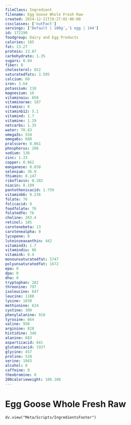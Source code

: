 ```yaml
---
fileClass: Ingredient
filename: Egg Goose Whole Fresh Raw
created: 2024-12-21T19:27:02-06:00
cssclasses: ['nutFact']
servings: ['Default | 100g','1 egg | 144']
id: 172190
foodgroup: Dairy and Egg Products
calories: 185
fat: 13.27
protein: 13.87
carbohydrate: 1.35
sugars: 0.94
fiber: 0
cholesterol: 852
saturatedfats: 3.595
calcium: 60
iron: 3.64
potassium: 210
magnesium: 16
vitaminaiu: 650
vitaminarae: 187
vitaminc: 0
vitaminb12: 5.1
vitamind: 1.7
vitamine: 1.29
netcarbs: 1.35
water: 70.43
omega3s: 554
omega6s: 680
pralscore: 8.861
phosphorus: 208
sodium: 138
zinc: 1.33
copper: 0.062
manganese: 0.038
selenium: 36.9
thiamin: 0.147
riboflavin: 0.382
niacin: 0.189
pantothenicacid: 1.759
vitaminb6: 0.236
folate: 76
folicacid: 0
foodfolate: 76
folatedfe: 76
choline: 263.4
retinol: 185
carotenebeta: 13
carotenealpha: 0
lycopene: 0
luteinzeaxanthin: 442
vitamind3: 1.7
vitamindiu: 66
vitamink: 0.4
monounsaturatedfat: 5747
polyunsaturatedfat: 1672
epa: 0
dpa: 0
dha: 0
tryptophan: 282
threonine: 797
isoleucine: 647
leucine: 1188
lysine: 1030
methionine: 624
cystine: 309
phenylalanine: 910
tyrosine: 664
valine: 958
arginine: 828
histidine: 346
alanine: 683
asparticacid: 841
glutamicacid: 1937
glycine: 457
proline: 520
serine: 1043
alcohol: 0
caffeine: 0
theobromine: 0
200calorieweight: 108.108
---
```


# Egg Goose Whole Fresh Raw

```dataviewjs
dv.view("Meta/Scripts/IngredientsFooter")
```